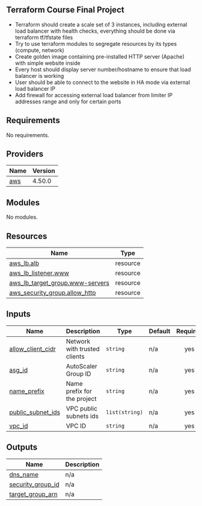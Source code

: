 ## Terraform Course Final Project
 - Terraform should create a scale set of 3 instances, including external load balancer with health checks, everything should be done via terraform tf/tfstate files
 - Try to use terraform modules to segregate resources by its types (compute, network)
 - Create golden image containing pre-installed HTTP server (Apache) with simple website inside
 - Every host should display server number/hostname to ensure that load balancer is working
 - User should be able to connect to the website in HA mode via external load balancer IP
 - Add firewall for accessing external load balancer from limiter IP addresses range and only for certain ports
<!-- BEGIN_TF_DOCS -->
## Requirements

No requirements.

## Providers

| Name | Version |
|------|---------|
| <a name="provider_aws"></a> [aws](#provider\_aws) | 4.50.0 |

## Modules

No modules.

## Resources

| Name | Type |
|------|------|
| [aws_lb.alb](https://registry.terraform.io/providers/hashicorp/aws/latest/docs/resources/lb) | resource |
| [aws_lb_listener.www](https://registry.terraform.io/providers/hashicorp/aws/latest/docs/resources/lb_listener) | resource |
| [aws_lb_target_group.www-servers](https://registry.terraform.io/providers/hashicorp/aws/latest/docs/resources/lb_target_group) | resource |
| [aws_security_group.allow_http](https://registry.terraform.io/providers/hashicorp/aws/latest/docs/resources/security_group) | resource |

## Inputs

| Name | Description | Type | Default | Required |
|------|-------------|------|---------|:--------:|
| <a name="input_allow_client_cidr"></a> [allow\_client\_cidr](#input\_allow\_client\_cidr) | Network with trusted clients | `string` | n/a | yes |
| <a name="input_asg_id"></a> [asg\_id](#input\_asg\_id) | AutoScaler Group ID | `string` | n/a | yes |
| <a name="input_name_prefix"></a> [name\_prefix](#input\_name\_prefix) | Name prefix for the project | `string` | n/a | yes |
| <a name="input_public_subnet_ids"></a> [public\_subnet\_ids](#input\_public\_subnet\_ids) | VPC public subnets ids | `list(string)` | n/a | yes |
| <a name="input_vpc_id"></a> [vpc\_id](#input\_vpc\_id) | VPC ID | `string` | n/a | yes |

## Outputs

| Name | Description |
|------|-------------|
| <a name="output_dns_name"></a> [dns\_name](#output\_dns\_name) | n/a |
| <a name="output_security_group_id"></a> [security\_group\_id](#output\_security\_group\_id) | n/a |
| <a name="output_target_group_arn"></a> [target\_group\_arn](#output\_target\_group\_arn) | n/a |
<!-- END_TF_DOCS --> 